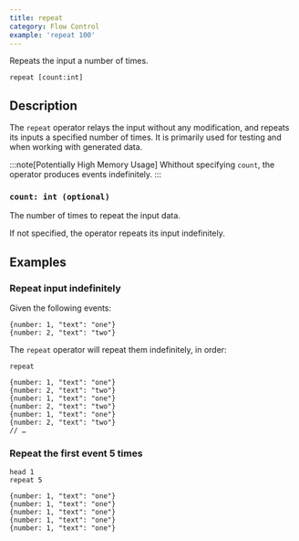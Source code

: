 ```yaml
---
title: repeat
category: Flow Control
example: 'repeat 100'
---
```

Repeats the input a number of times.

```tql
repeat [count:int]
```

## Description

The `repeat` operator relays the input without any modification, and repeats its
inputs a specified number of times. It is primarily used for testing and when
working with generated data.

:::note[Potentially High Memory Usage]
Whithout specifying `count`, the operator produces events indefinitely.
:::

### `count: int (optional)`

The number of times to repeat the input data.

If not specified, the operator repeats its input indefinitely.

## Examples

### Repeat input indefinitely

Given the following events:

```tql
{number: 1, "text": "one"}
{number: 2, "text": "two"}
```

The `repeat` operator will repeat them indefinitely, in order:

```tql
repeat
```

```tql
{number: 1, "text": "one"}
{number: 2, "text": "two"}
{number: 1, "text": "one"}
{number: 2, "text": "two"}
{number: 1, "text": "one"}
{number: 2, "text": "two"}
// …
```

### Repeat the first event 5 times

```tql
head 1
repeat 5
```

```tql
{number: 1, "text": "one"}
{number: 1, "text": "one"}
{number: 1, "text": "one"}
{number: 1, "text": "one"}
{number: 1, "text": "one"}
```
